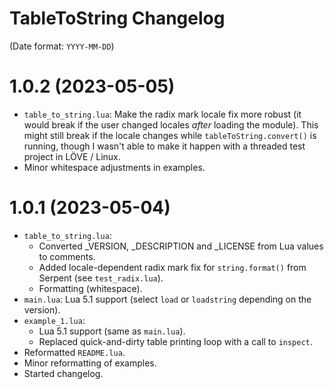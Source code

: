 # TableToString Changelog

(Date format: `YYYY-MM-DD`)

# 1.0.2 (2023-05-05)

* `table_to_string.lua`: Make the radix mark locale fix more robust (it would break if the user changed locales *after* loading the module). This might still break if the locale changes while `tableToString.convert()` is running, though I wasn't able to make it happen with a threaded test project in LÖVE / Linux.
* Minor whitespace adjustments in examples.


# 1.0.1 (2023-05-04)

* `table_to_string.lua`:
  * Converted \_VERSION, \_DESCRIPTION and \_LICENSE from Lua values to comments.
  * Added locale-dependent radix mark fix for `string.format()` from Serpent (see `test_radix.lua`).
  * Formatting (whitespace).
* `main.lua`: Lua 5.1 support (select `load` or `loadstring` depending on the version).
* `example_1.lua`:
  * Lua 5.1 support (same as `main.lua`).
  * Replaced quick-and-dirty table printing loop with a call to `inspect`.
* Reformatted `README.lua`.
* Minor reformatting of examples.
* Started changelog.

